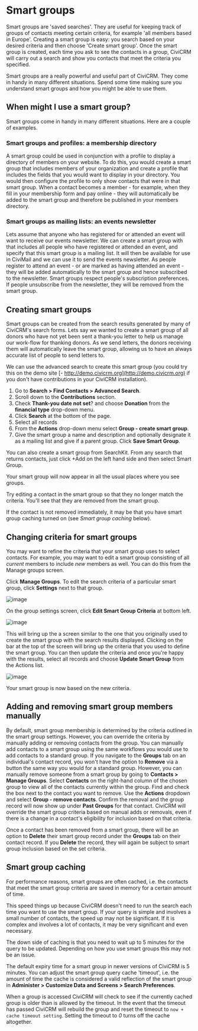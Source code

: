 # Smart groups

Smart groups are 'saved searches'. They are useful for keeping track of
groups of contacts meeting certain criteria, for example 'all members
based in Europe'. Creating a smart group is easy: you search based on
your desired criteria and then choose 'Create smart group'. Once the
smart group is created, each time you ask to see the contacts in a
group, CiviCRM will carry out a search and show you contacts that meet
the criteria you specified.

Smart groups are a really powerful and useful part of CiviCRM. They
come in handy in many different situations. Spend some time making sure
you understand smart groups and how you might be able to use them.

## When might I use a smart group?

Smart groups come in handy in many different situations. Here are a
couple of examples.

### Smart groups and profiles: a membership directory

A smart group could be used in conjunction with a profile to display a
directory of members on your website. To do this, you would create a
smart group that includes members of your organization and create a
profile that includes the fields that you would want to display in your
directory. You would then configure the profile to only show contacts
that were in that smart group. When a contact becomes a member - for
example, when they fill in your membership form and pay online - they
will automatically be added to the smart group and therefore be
published in your members directory.

### Smart groups as mailing lists: an events newsletter

Lets assume that anyone who has registered for or attended an event will
want to receive our events newsletter. We can create a smart group with
that includes all people who have registered or attended an event, and
specify that this smart group is a mailing list. It will then be
available for use in CiviMail and we can use it to send the events
newsletter. As people register to attend an event - or are marked as
having attended an event - they will be added automatically to the smart
group and hence subscribed to the newsletter. Smart groups respect
people's subscription preferences. If people unsubscribe from the
newsletter, they will be removed from the smart group.

## Creating smart groups

Smart groups can be created from the search results generated by many of
CiviCRM's search forms. Lets say we wanted to create a smart group of
all donors who have not yet been sent a thank-you letter to help us
manage our work-flow for thanking donors. As we send letters, the donors
receiving them will automatically leave the smart group, allowing us to
have an always accurate list of people to send letters to.

We can use the advanced search to create this smart group (you could try
this on the demo site [-
http://demo.civicrm.org](http://demo.civicrm.org) if you don't have
contributions in your CiviCRM installation).

1.  Go to **Search > Find Contacts > Advanced Search**.
2.  Scroll down to the **Contributions** section.
3.  Check **Thank-you date not set**? and choose **Donation** from the
    **financial type** drop-down menu.
4.  Click **Search** at the bottom of the page.
5.  Select all records
6.  From the **Actions** drop-down menu select **Group - create smart group**.
7.  Give the smart group a name and description and optionally designate it as a mailing list and give if a parent group. Click **Save Smart Group**.

You can also create a smart group from SearchKit. From any search that returns contacts, just click +Add on the left hand side and then select Smart Group.

Your smart group will now appear in all the usual places where you see
groups.

Try editing a contact in the smart group so that they no longer
match the criteria. You'll see that they are removed from the smart
group.

If the contact is not removed immediately, it may be that you have smart
group caching turned on (see *Smart group caching* below).

## Changing criteria for smart groups

You may want to refine the criteria that your smart group uses to select
contacts. For example, you may want to edit a smart group consisting of
all *current* members to include *new* members as well. You can do this
from the Manage groups screen.

Click **Manage Groups**. To edit the search criteria of a particular
smart group, click **Settings** next to that group.


![image](../img/Groups&tags_updatecriteria_1.png)

On the group settings screen, click **Edit Smart Group Criteria** at
bottom left.

 ![image](../img/Groups&tags_edit_Smart_Group_criteria.png)

This will bring up the a screen similar to the one that you originally
used to create the smart group with the search results displayed.
Clicking on the bar at the top of the screen will bring up the criteria
that you used to define the smart group. You can then update the
criteria and once you're happy with the results, select all records and
choose **Update Smart Group** from the Actions list.

![image](../img/Groups&tags_actions_Update.png)

Your smart group is now based on the new criteria.

## Adding and removing smart group members manually

By default, smart group membership is determined by the criteria outlined in the smart group settings. However, you can override the criteria by manually adding or removing contacts from the group. You can manually add contacts to a smart group using the same workflows you would use to add contacts to a standard group. If you navigate to the **Groups** tab on an individual's contact record, you won't have the option to **Remove** via a button the same way you would for a standard group. However, you can manually remove someone from a smart group by going to **Contacts > Manage Groups**. Select **Contacts** on the right-hand column of the chosen group to view all of the contacts currently within the group. Find and check the box next to the contact you want to remove. Use the **Actions** dropdown and select **Group - remove contacts**. Confirm the removal and the group record will now show up under **Past Groups** for that contact. CiviCRM will override the smart group criteria based on manual adds or removals, even if there is a change in a contact's eligibility for inclusion based on that criteria.

Once a contact has been removed from a smart group, there will be an option to **Delete** their smart group record under the **Groups** tab on their contact record. If you **Delete** the record, they will again be subject to smart group inclusion based on the set criteria.

## Smart group caching

For performance reasons, smart groups are often cached, i.e. the contacts that meet the smart group criteria are saved in memory for a certain amount of time.

This speed things up because CiviCRM doesn't need to run the search each time you want to use the smart group. If your query is simple and involves a small number of contacts, the speed up may not be significant. If it is complex and involves a lot of contacts, it may be very significant and even necessary.

The down side of caching is that you need to wait up to 5 minutes for the query to be updated. Depending on how you use smart groups this may not be an issue.

The default expiry time for a smart group in newer versions of CiviCRM is 5 minutes. You can adjust the smart group query cache 'timeout', i.e. the amount of time the cache is considered a valid reflection of the smart group in **Administer > Customize Data and Screens > Search Preferences**.

When a group is accessed CiviCRM will check to see if the currently cached group is older than is allowed by the timeout. In the event that the timeout has passed CiviCRM will rebuild the group and reset the timeout to `now + cache timeout setting`. Setting the timeout to *0* turns off the cache altogether.
